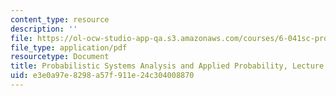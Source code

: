 ```yaml
---
content_type: resource
description: ''
file: https://ol-ocw-studio-app-qa.s3.amazonaws.com/courses/6-041sc-probabilistic-systems-analysis-and-applied-probability-fall-2013/e3e0a97e8298a57f911e24c304008870_MIT6_041SCF13_L12.pdf
file_type: application/pdf
resourcetype: Document
title: Probabilistic Systems Analysis and Applied Probability, Lecture 12
uid: e3e0a97e-8298-a57f-911e-24c304008870
---
```

